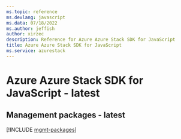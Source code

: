 ```yaml
---
ms.topic: reference
ms.devlang: javascript
ms.data: 07/18/2022
ms.author: jeffish
author: xirzec
description: Reference for Azure Azure Stack SDK for JavaScript
title: Azure Azure Stack SDK for JavaScript
ms.service: azurestack
---
```

# Azure Azure Stack SDK for JavaScript - latest

## Management packages - latest
[!INCLUDE [mgmt-packages](azure-stack-mgmt-index.md)]
